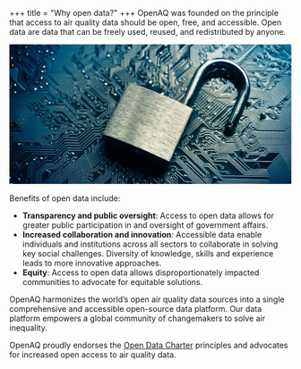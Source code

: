 +++
title = "Why open data?"
+++
OpenAQ was founded on the principle that access to air quality data should be open, free, and accessible. Open data are data that can be freely used, reused, and redistributed by anyone. 

![](../uploads/openlock.webp)

Benefits of open data include:

* **Transparency and public oversight**: Access to open data allows for greater public participation in and oversight of government affairs.
* **Increased collaboration and innovation**: Accessible data enable individuals and institutions across all sectors to collaborate in solving key social challenges. Diversity of knowledge, skills and experience leads to more innovative approaches.
* **Equity**: Access to open data allows disproportionately impacted communities to  advocate for equitable solutions.


OpenAQ harmonizes the world’s open air quality data sources into a single comprehensive and accessible open-source data platform. Our data platform empowers a global community of changemakers to solve air inequality. 

OpenAQ proudly endorses the [Open Data Charter](https://opendatacharter.net/) principles and advocates for increased open access to air quality data.